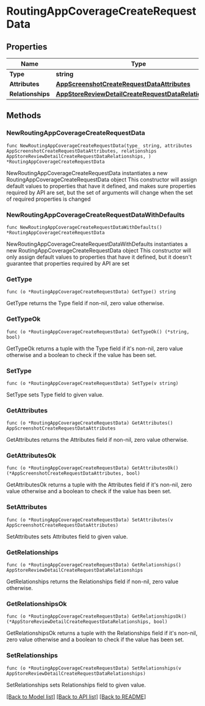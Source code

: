 # RoutingAppCoverageCreateRequestData

## Properties

Name | Type | Description | Notes
------------ | ------------- | ------------- | -------------
**Type** | **string** |  | 
**Attributes** | [**AppScreenshotCreateRequestDataAttributes**](AppScreenshotCreateRequest_data_attributes.md) |  | 
**Relationships** | [**AppStoreReviewDetailCreateRequestDataRelationships**](AppStoreReviewDetailCreateRequest_data_relationships.md) |  | 

## Methods

### NewRoutingAppCoverageCreateRequestData

`func NewRoutingAppCoverageCreateRequestData(type_ string, attributes AppScreenshotCreateRequestDataAttributes, relationships AppStoreReviewDetailCreateRequestDataRelationships, ) *RoutingAppCoverageCreateRequestData`

NewRoutingAppCoverageCreateRequestData instantiates a new RoutingAppCoverageCreateRequestData object
This constructor will assign default values to properties that have it defined,
and makes sure properties required by API are set, but the set of arguments
will change when the set of required properties is changed

### NewRoutingAppCoverageCreateRequestDataWithDefaults

`func NewRoutingAppCoverageCreateRequestDataWithDefaults() *RoutingAppCoverageCreateRequestData`

NewRoutingAppCoverageCreateRequestDataWithDefaults instantiates a new RoutingAppCoverageCreateRequestData object
This constructor will only assign default values to properties that have it defined,
but it doesn't guarantee that properties required by API are set

### GetType

`func (o *RoutingAppCoverageCreateRequestData) GetType() string`

GetType returns the Type field if non-nil, zero value otherwise.

### GetTypeOk

`func (o *RoutingAppCoverageCreateRequestData) GetTypeOk() (*string, bool)`

GetTypeOk returns a tuple with the Type field if it's non-nil, zero value otherwise
and a boolean to check if the value has been set.

### SetType

`func (o *RoutingAppCoverageCreateRequestData) SetType(v string)`

SetType sets Type field to given value.


### GetAttributes

`func (o *RoutingAppCoverageCreateRequestData) GetAttributes() AppScreenshotCreateRequestDataAttributes`

GetAttributes returns the Attributes field if non-nil, zero value otherwise.

### GetAttributesOk

`func (o *RoutingAppCoverageCreateRequestData) GetAttributesOk() (*AppScreenshotCreateRequestDataAttributes, bool)`

GetAttributesOk returns a tuple with the Attributes field if it's non-nil, zero value otherwise
and a boolean to check if the value has been set.

### SetAttributes

`func (o *RoutingAppCoverageCreateRequestData) SetAttributes(v AppScreenshotCreateRequestDataAttributes)`

SetAttributes sets Attributes field to given value.


### GetRelationships

`func (o *RoutingAppCoverageCreateRequestData) GetRelationships() AppStoreReviewDetailCreateRequestDataRelationships`

GetRelationships returns the Relationships field if non-nil, zero value otherwise.

### GetRelationshipsOk

`func (o *RoutingAppCoverageCreateRequestData) GetRelationshipsOk() (*AppStoreReviewDetailCreateRequestDataRelationships, bool)`

GetRelationshipsOk returns a tuple with the Relationships field if it's non-nil, zero value otherwise
and a boolean to check if the value has been set.

### SetRelationships

`func (o *RoutingAppCoverageCreateRequestData) SetRelationships(v AppStoreReviewDetailCreateRequestDataRelationships)`

SetRelationships sets Relationships field to given value.



[[Back to Model list]](../README.md#documentation-for-models) [[Back to API list]](../README.md#documentation-for-api-endpoints) [[Back to README]](../README.md)


